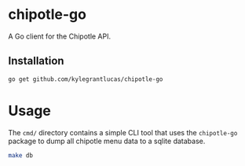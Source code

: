 # chipotle-go

A Go client for the Chipotle API.

## Installation

```bash
go get github.com/kylegrantlucas/chipotle-go
```
# Usage

The `cmd/` directory contains a simple CLI tool that uses the `chipotle-go` package to dump all chipotle menu data to a sqlite database.

```bash
make db
```
